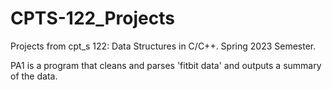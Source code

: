# CPTS-122_Projects
Projects from cpt_s 122: Data Structures in C/C++. Spring 2023 Semester. 

PA1 is a program that cleans and parses 'fitbit data' and outputs a summary of the data. 
